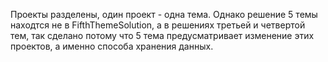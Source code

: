 Проекты разделены, один проект - одна тема. Однако решение 5 темы находтся не в FifthThemeSolution, а в решениях третьей и четвертой тем, так сделано потому что 5 тема предусматривает изменение этих проектов, а именно способа хранения данных.
